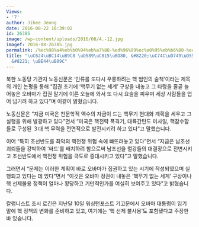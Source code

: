 ```yaml
---
Views:
- '7'
author: Jihee Jeong
date: 2016-08-22 16:39:02
id: 26385
image: /wp-content/uploads/2016/08/4.-12.jpg
imagef: 2016-08-26385.jpg
permalink: /%ec%98%a4%eb%b0%94%eb%a7%88-%ed%96%89%ec%a0%95%eb%b6%80-%ec%9d%8c%ed%9d%89%ed%95%9c-%ec%88%a0%ec%b1%85-%eb%b9%84%eb%82%9c/
title: "\uC624\uBC14\uB9C8 \uD589\uC815\uBD80, &#8220;\uC74C\uD749\uD55C \uC220\uCC45\
  &#8221; \uBE44\uB09C"
---
```


북한 노동당 기관지 노동신문은 &#8216;인류를 또다시 우롱하려는 핵 범인의 술책&#8217;이라는 제목의 개인 논평을 통해 &#8220;집권 초기에 &#8216;핵무기 없는 세계&#8217; 구상을 내놓고 그 타령을 줄곧 늘어놓은 오바마가 집권 말기에 이른 오늘에 와서 또 다시 요술을 피우며 세상 사람들을 업어 넘기려 하고 있다&#8221;며 이같이 밝혔습니다.

노동신문은 &#8220;지금 미국은 천문학적 액수의 자금이 드는 핵무기 현대화 계획을 세우고 그 실행을 위해 발광하고 있다&#8221;면서 &#8220;미국은 핵전략 폭격기, 대륙간탄도 미사일, 핵잠수함들로 구성된 ３대 핵 무력을 전면적으로 발전시키려 하고 있다&#8221;고 말했습니다.

이어 &#8220;특히 조선반도를 최악의 핵전쟁 위험 속에 빠뜨려놓고 있다&#8221;면서 &#8220;지금은 남조선 괴뢰들을 강박하여 &#8216;싸드&#8217;를 배치하려 함으로써 남조선을 렬강들의 대결장으로 전변시키고 조선반도에서 핵전쟁 위험을 극도로 증대시키고 있다&#8221;고 말했습니다.

그러면서 &#8220;문제는 이러한 계획이 바로 오바마가 집권하고 있는 시기에 작성되였으며 실행되고 있다는 데 있다&#8221;면서 &#8220;이것은 오바마 정권이 내놓은 &#8216;핵무기 없는 세계&#8217; 구상이나 핵 선제불용 정책이 얼마나 황당하고 기만적인가를 여실히 보여주고 있다&#8221;고 밝혔습니다.

칼럼니스트 조시 로긴은 지난달 10일 워싱턴포스트 기고문에서 오바마 대통령이 임기 말에 핵 정책의 변화를 준비하고 있고, 여기에는 &#8216;핵 선제 불사용&#8217;도 포함됐다고 주장한 바 있습니다.

&nbsp;